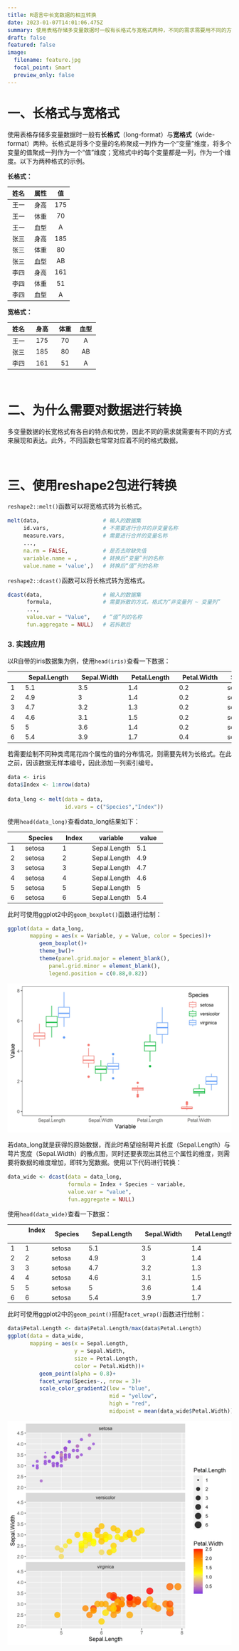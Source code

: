 ```yaml
---
title: R语言中长宽数据的相互转换
date: 2023-01-07T14:01:06.475Z
summary: 使用表格存储多变量数据时一般有长格式与宽格式两种，不同的需求需要用不同的方式来展现和表达数据。在R中可以使用reshape2包中的melt()函数与dcast()进行快捷的转换。
draft: false
featured: false
image:
  filename: feature.jpg
  focal_point: Smart
  preview_only: false
---
```

# 一、长格式与宽格式

使用表格存储多变量数据时一般有**长格式**（long-format）与**宽格式**（wide-format）两种。长格式是将多个变量的名称聚成一列作为一个“变量”维度，将多个变量的值聚成一列作为一个“值”维度；宽格式中的每个变量都是一列，作为一个维度。以下为两种格式的示例。

**长格式：**

| 姓名  | 属性  | 值   |
| :---: | :---: | :---: |
| 王一  | 身高  | 175 |
| 王一  | 体重  | 70  |
| 王一  | 血型  | A   |
| 张三  | 身高  | 185 |
| 张三  | 体重  | 80  |
| 张三  | 血型  | AB  |
| 李四  | 身高  | 161 |
| 李四  | 体重  | 51  |
| &nbsp;李四&nbsp;  | &nbsp;血型&nbsp;  | &nbsp;A&nbsp;   |



**宽格式：**

| 姓名  | 身高  | 体重  | 血型  |
| :---: | :---: | :---: | :---: |
| 王一  | 175 | 70  | A   |
| 张三  | 185 | 80  | AB  |
| &nbsp;李四&nbsp;  | &nbsp;&nbsp;161&nbsp;&nbsp; | &nbsp;&nbsp;51&nbsp;&nbsp;  | &nbsp;&nbsp;&nbsp;A&nbsp;&nbsp;&nbsp;   |

&nbsp;

# 二、为什么需要对数据进行转换

多变量数据的长宽格式有各自的特点和优势，因此不同的需求就需要有不同的方式来展现和表达。此外，不同函数也常常对应着不同的格式数据。

&nbsp;

# 三、使用reshape2包进行转换

`reshape2::melt()`函数可以将宽格式转为长格式。

```r
melt(data,                    # 输入的数据集
     id.vars,                 # 不需要进行合并的非变量名称
     measure.vars,            # 需要进行合并的变量名称
     ...,
     na.rm = FALSE,           # 是否去除缺失值
     variable.name = ,        # 转换后“变量”列的名称
     value.name = 'value',)   # 转换后“值”列的名称
```

`reshape2::dcast()`函数可以将长格式转为宽格式。

```r
dcast(data,                   # 输入的数据集
      formula,                # 需要拆散的方式，格式为“非变量列 ~ 变量列”
      ...,
      value.var = "Value",    # “值”列的名称
      fun.aggregate = NULL)   # 若拆散后
```

### 3. 实践应用

以R自带的iris数据集为例，使用`head(iris)`查看一下数据：

|   &nbsp;&nbsp;&nbsp;&nbsp;&nbsp;  | &nbsp;&nbsp;Sepal.Length&nbsp;&nbsp; | &nbsp;&nbsp;Sepal.Width&nbsp;&nbsp; | &nbsp;&nbsp;Petal.Length&nbsp;&nbsp; | &nbsp;&nbsp;Petal.Width&nbsp;&nbsp; | &nbsp;&nbsp;Species&nbsp;&nbsp; |
| --- | ------------ | ----------- | ------------ | ----------- | ------- |
| 1   | 5.1          | 3.5         | 1.4          | 0.2         | setosa  |
| 2   | 4.9          | 3           | 1.4          | 0.2         | setosa  |
| 3   | 4.7          | 3.2         | 1.3          | 0.2         | setosa  |
| 4   | 4.6          | 3.1         | 1.5          | 0.2         | setosa  |
| 5   | 5            | 3.6         | 1.4          | 0.2         | setosa  |
| 6   | 5.4          | 3.9         | 1.7          | 0.4         | setosa  |

若需要绘制不同种类鸢尾花四个属性的值的分布情况，则需要先转为长格式。在此之前，因该数据无样本编号，因此添加一列索引编号。

```r
data <- iris
data$Index <- 1:nrow(data)

data_long <- melt(data = data, 
                  id.vars = c("Species","Index"))
```

使用`head(data_long)`查看data_long结果如下：

|   &nbsp;&nbsp;&nbsp;&nbsp;&nbsp;  | &nbsp;&nbsp;Species&nbsp;&nbsp; | &nbsp;&nbsp;Index&nbsp;&nbsp; | &nbsp;&nbsp;&nbsp;variable&nbsp;&nbsp;&nbsp;     | &nbsp;&nbsp;value&nbsp;&nbsp; |
| --- | ------- | ----- | ------------ | ----- |
| 1   | setosa  | 1     | Sepal.Length | 5.1   |
| 2   | setosa  | 2     | Sepal.Length | 4.9   |
| 3   | setosa  | 3     | Sepal.Length | 4.7   |
| 4   | setosa  | 4     | Sepal.Length | 4.6   |
| 5   | setosa  | 5     | Sepal.Length | 5     |
| 6   | setosa  | 6     | Sepal.Length | 5.4   |

此时可使用ggplot2中的`geom_boxplot()`函数进行绘制：

```r
ggplot(data = data_long,
       mapping = aes(x = Variable, y = Value, color = Species))+
          geom_boxplot()+
          theme_bw()+
          theme(panel.grid.major = element_blank(),
             panel.grid.minor = element_blank(),
             legend.position = c(0.88,0.82))
```

![](ex_data_long.jpg)

若data_long就是获得的原始数据，而此时希望绘制萼片长度（Sepal.Length）与萼片宽度（Sepal.Width）的散点图，同时还要表现出其他三个属性的维度，则需要将数据的维度增加，即转为宽数据。使用以下代码进行转换：

```r
data_wide <- dcast(data = data_long,
                   formula = Index + Species ~ variable,
                   value.var = "value",
                   fun.aggregate = NULL)
```

使用`head(data_wide)`查看一下数据：

|  &nbsp;&nbsp;&nbsp;&nbsp;&nbsp;   | &nbsp;&nbsp;Index &nbsp;&nbsp; | &nbsp;&nbsp;Species&nbsp;&nbsp;  | &nbsp;&nbsp;Sepal.Length&nbsp;&nbsp; | &nbsp;&nbsp;Sepal.Width&nbsp;&nbsp; | &nbsp;&nbsp;Petal.Length&nbsp;&nbsp; | &nbsp;&nbsp;Petal.Width&nbsp;&nbsp; |
| --- | ----- | ------- | ------------ | ----------- | ------------ | ----------- |
| 1   | 1     | setosa  | 5.1          | 3.5         | 1.4          | 0.2         |
| 2   | 2     | setosa  | 4.9          | 3           | 1.4          | 0.2         |
| 3   | 3     | setosa  | 4.7          | 3.2         | 1.3          | 0.2         |
| 4   | 4     | setosa  | 4.6          | 3.1         | 1.5          | 0.2         |
| 5   | 5     | setosa  | 5            | 3.6         | 1.4          | 0.2         |
| 6   | 6     | setosa  | 5.4          | 3.9         | 1.7          | 0.4         |

此时可使用ggplot2中的`geom_point()`搭配`facet_wrap()`函数进行绘制：

```r
data$Petal.Length <- data$Petal.Length/max(data$Petal.Length)
ggplot(data = data_wide,
       mapping = aes(x = Sepal.Length,
                     y = Sepal.Width,
                     size = Petal.Length,
                     color = Petal.Width))+
          geom_point(alpha = 0.8)+
          facet_wrap(Species~., nrow = 3)+
          scale_color_gradient2(low = "blue",
                                mid = "yellow",
                                high = "red",
                                midpoint = mean(data_wide$Petal.Width))
```

![](ex_data_wide.jpg)
